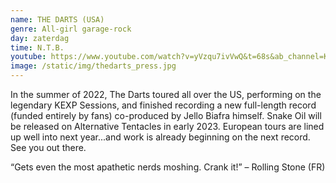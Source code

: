 ```yaml
---
name: THE DARTS (USA)
genre: All-girl garage-rock
day: zaterdag
time: N.T.B.
youtube: https://www.youtube.com/watch?v=yVzqu7ivVwQ&t=68s&ab_channel=KEXP
image: /static/img/thedarts_press.jpg
---
```

<!--StartFragment-->

In the summer of 2022, The Darts toured all over the US, performing on the legendary KEXP Sessions, and finished recording a new full-length record (funded entirely by fans) co-produced
by Jello Biafra himself. Snake Oil will be released on Alternative Tentacles in early 2023. European tours are lined up well into next year...and work is already beginning on the next record. See you out there.

“Gets even the most apathetic nerds moshing. Crank it!” – Rolling Stone (FR) 

<!--EndFragment-->